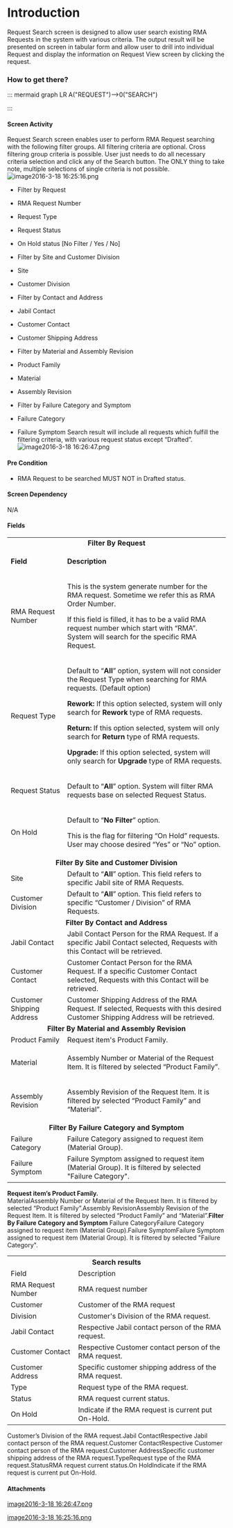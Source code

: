 # Introduction

Request Search screen is designed to allow user search existing RMA Requests in the system with various criteria.
The output result will be presented on screen in tabular form and allow user to drill into individual Request and display the information on Request View screen by clicking the request.


### How to get there?



::: mermaid
graph LR
A("REQUEST")-->0("SEARCH")

:::


#### Screen Activity


Request Search screen enables user to perform RMA Request searching with the following filter groups.
All filtering criteria are optional. Cross filtering group criteria is possible. User just needs to do all necessary criteria selection and click any of the Search button. The ONLY thing to take note, multiple selections of single criteria is not possible. 
![image2016-3-18 16:25:16.png](/.attachments/29920991.png)




- Filter by Request


- RMA Request Number

- Request Type

- Request Status

- On Hold status [No Filter / Yes / No]

- Filter by Site and Customer Division


- Site

- Customer Division

- Filter by Contact and Address



- Jabil Contact

- Customer Contact

- Customer Shipping Address

- Filter by Material and Assembly Revision


- Product Family

- Material

- Assembly Revision

- Filter by Failure Category and Symptom


- Failure Category

- Failure Symptom
Search result will include all requests which fulfill the filtering criteria, with various request status except “Drafted”.
![image2016-3-18 16:26:47.png](/.attachments/29920990.png)




#### Pre Condition



- RMA Request to be searched MUST NOT in Drafted status.


#### Screen Dependency


N/A


#### Fields




<table class="confluenceTable"><tbody><tr><td colspan="2" style="text-align: center;" class="confluenceTd"><strong>Filter By Request</strong></td></tr><tr><td class="highlight confluenceTd"><p><strong>Field</strong></p></td><td class="highlight confluenceTd"><p><strong>Description</strong></p></td></tr><tr><td colspan="1" class="confluenceTd">RMA Request Number</td><td colspan="1" class="confluenceTd"><p>This is the system generate number for the RMA request. Sometime we refer this as RMA Order Number.</p><p>If this field is filled, it has to be a valid RMA request number which start with “RMA”.  System will search for the specific RMA Request.</p></td></tr><tr><td class="confluenceTd"><p>Request Type</p></td><td class="confluenceTd"><p>Default to “<strong>All</strong>” option, system will not consider the Request Type when searching for RMA requests. (Default option)</p><p><strong>Rework: </strong><span>If this option selected, system will only search for </span><strong>Rework</strong><span> type of RMA requests.</span></p><p><strong>Return: </strong>If this option selected, system will only search for <strong>Return</strong> type of RMA requests.<strong> </strong></p><p><strong>Upgrade:</strong> If this option selected, system will only search for <strong>Upgrade</strong> type of RMA requests.</p></td></tr><tr><td colspan="1" class="confluenceTd">Request Status</td><td colspan="1" class="confluenceTd"><p>Default to “<strong>All</strong>” option. <span>System will filter RMA requests base on selected Request Status. </span></p></td></tr><tr><td class="confluenceTd"><p>On Hold</p></td><td class="confluenceTd"><p>Default to “<strong>No Filter</strong>” option.</p><p>This is the flag for filtering “On Hold” requests. User may choose desired “Yes” or “No” option.</p></td></tr><tr><td colspan="2" style="text-align: center;" class="confluenceTd"><strong>Filter By Site and Customer Division</strong></td></tr><tr><td colspan="1" class="confluenceTd">Site</td><td colspan="1" class="confluenceTd">Default to “<strong>All</strong>” option. This field refers to specific Jabil site of RMA Requests.</td></tr><tr><td colspan="1" class="confluenceTd">Customer Division</td><td colspan="1" class="confluenceTd">Default to “<strong>All</strong>” option. This field refers to specific “Customer / Division” of RMA Requests.</td></tr><tr><td colspan="2" style="text-align: center;" class="confluenceTd"><strong>Filter By Contact and Address</strong></td></tr><tr><td colspan="1" class="confluenceTd">Jabil Contact</td><td colspan="1" class="confluenceTd">Jabil Contact Person for the RMA Request. If a specific Jabil Contact selected, Requests with this Contact will be retrieved.</td></tr><tr><td colspan="1" class="confluenceTd">Customer Contact</td><td colspan="1" class="confluenceTd">Customer Contact Person for the RMA Request. If a specific Customer Contact selected, Requests with this Contact will be retrieved.</td></tr><tr><td colspan="1" class="confluenceTd">Customer Shipping Address</td><td colspan="1" class="confluenceTd">Customer Shipping Address of the RMA Request. If selected, Requests with this desired Customer Shipping Address will be retrieved.</td></tr><tr><td colspan="2" style="text-align: center;" class="confluenceTd"><strong>Filter By Material and Assembly Revision</strong></td></tr><tr><td colspan="1" class="confluenceTd">Product Family</td><td colspan="1" class="confluenceTd">Request item's Product Family. </td></tr><tr><td colspan="1" class="confluenceTd">Material</td><td colspan="1" class="confluenceTd"><p>Assembly Number or Material of the Request Item. <span>It is filtered by selected “Product Family”.</span></p></td></tr><tr><td colspan="1" class="confluenceTd">Assembly Revision</td><td colspan="1" class="confluenceTd"><p>Assembly Revision of the Request Item. <span>It is filtered by selected “Product Family” and “Material”.</span></p></td></tr><tr><td colspan="2" style="text-align: center;" class="confluenceTd"><strong>Filter By Failure Category and Symptom</strong></td></tr><tr><td colspan="1" class="confluenceTd">Failure Category</td><td colspan="1" class="confluenceTd"><span>Failure Category assigned to request item (Material Group).</span></td></tr><tr><td colspan="1" class="confluenceTd">Failure Symptom</td><td colspan="1" class="confluenceTd"><span>Failure Symptom assigned to request item (Material Group). It is filtered by selected "Failure Category". </span></td></tr></tbody></table>

**Request item’s Product Family.**  
MaterialAssembly Number or Material of the Request Item. 
It is filtered by selected “Product Family”.Assembly RevisionAssembly Revision of the Request Item. 
It is filtered by selected “Product Family” and “Material”.**Filter By Failure Category and Symptom** Failure CategoryFailure Category assigned to request item (Material Group).Failure SymptomFailure Symptom assigned to request item (Material Group). It is filtered by selected "Failure Category". <table class="confluenceTable"><tbody><tr><th class="nohighlight confluenceTh" colspan="2" style="text-align: center;"><strong>Search results</strong></th></tr><tr><td class="highlight confluenceTd">Field</td><td class="highlight confluenceTd">Description</td></tr><tr><td class="confluenceTd">RMA Request Number</td><td class="confluenceTd">RMA request number</td></tr><tr><td class="confluenceTd">Customer</td><td class="confluenceTd">Customer of the RMA request</td></tr><tr><td colspan="1" class="confluenceTd">Division</td><td colspan="1" class="confluenceTd">Customer's Division of the RMA request.</td></tr><tr><td colspan="1" class="confluenceTd">Jabil Contact</td><td colspan="1" class="confluenceTd">Respective Jabil contact person of the RMA request.</td></tr><tr><td colspan="1" class="confluenceTd">Customer Contact</td><td colspan="1" class="confluenceTd">Respective Customer contact person of the RMA request.</td></tr><tr><td colspan="1" class="confluenceTd">Customer Address</td><td colspan="1" class="confluenceTd">Specific customer shipping address of the RMA request.</td></tr><tr><td colspan="1" class="confluenceTd">Type</td><td colspan="1" class="confluenceTd">Request type of the RMA request.</td></tr><tr><td colspan="1" class="confluenceTd">Status</td><td colspan="1" class="confluenceTd">RMA request current status.</td></tr><tr><td colspan="1" class="confluenceTd">On Hold</td><td colspan="1" class="confluenceTd">Indicate if the RMA request is current put On-Hold.</td></tr></tbody></table>

Customer’s Division of the RMA request.Jabil ContactRespective Jabil contact person of the RMA request.Customer ContactRespective Customer contact person of the RMA request.Customer AddressSpecific customer shipping address of the RMA request.TypeRequest type of the RMA request.StatusRMA request current status.On HoldIndicate if the RMA request is current put On-Hold.

#### Attachments

[image2016-3-18 16:26:47.png](/.attachments/29920990.png)
[image2016-3-18 16:25:16.png](/.attachments/29920991.png)
